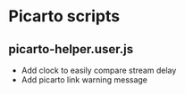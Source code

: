 # Picarto scripts

## picarto-helper.user.js

- Add clock to easily compare stream delay
- Add picarto link warning message